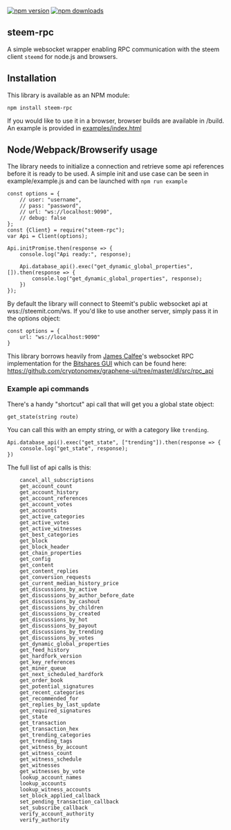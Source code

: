 [![npm version](https://badge.fury.io/js/steem-rpc.svg)](https://www.npmjs.com/package/steem-rpc)
[![npm downloads](https://img.shields.io/npm/dm/steem-rpc.svg)](https://www.npmjs.com/package/steem-rpc)
## steem-rpc

A simple websocket wrapper enabling RPC communication with the steem client `steemd` for node.js and browsers.

## Installation
This library is available as an NPM module:

```
npm install steem-rpc
```

If you would like to use it in a browser, browser builds are available in /build. An example is provided in [examples/index.html](examples/index.html)

## Node/Webpack/Browserify usage

The library needs to initialize a connection and retrieve some api references before it is ready to be used. A simple init and use case can be seen in example/example.js and can be launched with `npm run example`

```
const options = {
	// user: "username",
	// pass: "password",
	// url: "ws://localhost:9090",
	// debug: false
};
const {Client} = require("steem-rpc");
var Api = Client(options);

Api.initPromise.then(response => {
	console.log("Api ready:", response);

	Api.database_api().exec("get_dynamic_global_properties", []).then(response => {
		console.log("get_dynamic_global_properties", response);
	})
});

```

By default the library will connect to Steemit's public websocket api at wss://steemit.com/ws. If you'd like to use another server, simply pass it in the options object:

```
const options = {
	url: "ws://localhost:9090"
}
```

This library borrows heavily from [James Calfee](https://github.com/jcalfee)'s websocket RPC implementation for the [Bitshares GUI](https://github.com/cryptonomex/graphene-ui/) which can be found here: https://github.com/cryptonomex/graphene-ui/tree/master/dl/src/rpc_api


### Example api commands

There's a handy "shortcut" api call that will get you a global state object:

```
get_state(string route)
```

You can call this with an empty string, or with a category like `trending`.

```
Api.database_api().exec("get_state", ["trending"]).then(response => {
	console.log("get_state", response);
})
```

The full list of api calls is this:

```
	cancel_all_subscriptions
	get_account_count
	get_account_history
	get_account_references
	get_account_votes
	get_accounts
	get_active_categories
	get_active_votes
	get_active_witnesses
	get_best_categories
	get_block
	get_block_header
	get_chain_properties
	get_config
	get_content
	get_content_replies
	get_conversion_requests
	get_current_median_history_price
	get_discussions_by_active
	get_discussions_by_author_before_date
	get_discussions_by_cashout
	get_discussions_by_children
	get_discussions_by_created
	get_discussions_by_hot
	get_discussions_by_payout
	get_discussions_by_trending
	get_discussions_by_votes
	get_dynamic_global_properties
	get_feed_history
	get_hardfork_version
	get_key_references
	get_miner_queue
	get_next_scheduled_hardfork
	get_order_book
	get_potential_signatures
	get_recent_categories
	get_recommended_for
	get_replies_by_last_update
	get_required_signatures
	get_state
	get_transaction
	get_transaction_hex
	get_trending_categories
	get_trending_tags
	get_witness_by_account
	get_witness_count
	get_witness_schedule
	get_witnesses
	get_witnesses_by_vote
	lookup_account_names
	lookup_accounts
	lookup_witness_accounts
	set_block_applied_callback
	set_pending_transaction_callback
	set_subscribe_callback
	verify_account_authority
	verify_authority
```

